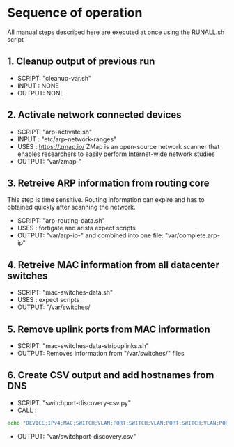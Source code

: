# Sequence of operation

All manual steps described here are executed at once using the RUNALL.sh script

## 1. Cleanup output of previous run

* SCRIPT: "cleanup-var.sh"
* INPUT : NONE
* OUTPUT: NONE

## 2. Activate network connected devices

* SCRIPT: "arp-activate.sh"
* INPUT : "etc/arp-network-ranges"
* USES  : https://zmap.io/
        ZMap is an open-source network scanner that enables researchers to easily perform Internet-wide network studies
* OUTPUT: "var/zmap-<for all networks>"

## 3. Retreive ARP information from routing core

This step is time sensitive. Routing information can expire and has to obtained quickly after scanning the network.

* SCRIPT: "arp-routing-data.sh"
* USES  : fortigate and arista expect scripts
* OUTPUT: "var/arp-ip-<switchname>" and combined into one file: "var/complete.arp-ip" 

## 4. Retreive MAC information from all datacenter switches

* SCRIPT: "mac-switches-data.sh"
* USES  : expect scripts
* OUTPUT: "/var/switches/<brand><name>

## 5. Remove uplink ports from MAC information

* SCRIPT: "mac-switches-data-stripuplinks.sh"
* OUTPUT: Removes information from "/var/switches/<brand><name>" files

## 6. Create CSV output and add hostnames from DNS

* SCRIPT: "switchport-discovery-csv.py"
* CALL  : 

```bash
echo "DEVICE;IPv4;MAC;SWITCH;VLAN;PORT;SWITCH;VLAN;PORT;SWITCH;VLAN;PORT;SWITCH;VLAN;PORT" > ~/switchport-discovery/var/switchport-discovery.csv ; sort -u ~/switchport-discovery/var/complete.arp-ip | ./switchport-discovery-csv.py | grep -Ev "[dl][0-9]{5}\.directory.intra" | grep -Ev "[dl][0-9]{5}\.deltares.nl" | grep -v "^rtr_" | grep -v "xtr.deltares.nl" | grep -v "^wag" | grep -v "^[gp]sw" | grep -v "^vrrp" | grep -v "No Reverse" >> ~/switchport-discovery/var/switchport-discovery.csv ; scp ~/switchport-discovery/var/switchport-discovery.csv logch_l@h6:~/
```

* OUTPUT: "var/switchport-discovery.csv"
